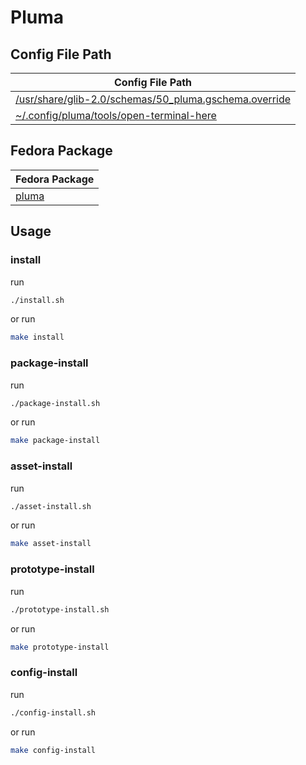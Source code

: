 

# Pluma




## Config File Path

| Config File Path |
| --- |
| [/usr/share/glib-2.0/schemas/50_pluma.gschema.override](./asset/overlay/usr/share/glib-2.0/schemas/50_pluma.gschema.override) |
| [~/.config/pluma/tools/open-terminal-here](./asset/overlay/etc/skel/.config/pluma/tools/open-terminal-here) |




## Fedora Package

| Fedora Package |
| --- |
| [pluma](https://packages.ubuntu.com/noble/pluma) |




## Usage


### install

run

``` sh
./install.sh
```

or run

``` sh
make install
```


### package-install

run

``` sh
./package-install.sh
```

or run

``` sh
make package-install
```


### asset-install

run

``` sh
./asset-install.sh
```

or run

``` sh
make asset-install
```


### prototype-install

run

``` sh
./prototype-install.sh
```

or run

``` sh
make prototype-install
```


### config-install

run

``` sh
./config-install.sh
```

or run

``` sh
make config-install
```
